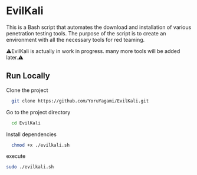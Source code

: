 # EvilKali

This is a Bash script that automates the download and installation of various penetration testing tools. 
The purpose of the script is to create an environment with all the necessary tools for red teaming.

⚠️EvilKali is actually in work in progress. many more tools will be added later.⚠️

## Run Locally

Clone the project

```bash
  git clone https://github.com/YoruYagami/EvilKali.git
```

Go to the project directory

```bash
  cd EvilKali
```

Install dependencies

```bash
  chmod +x ./evilkali.sh
```

execute 

```bash
sudo ./evilkali.sh
```
